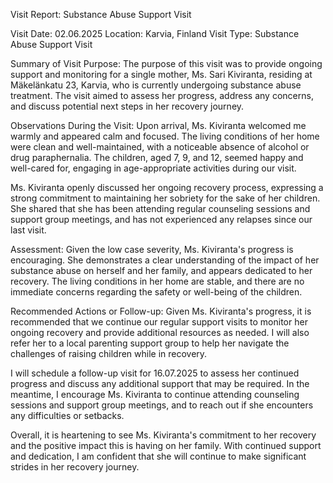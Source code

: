  Visit Report: Substance Abuse Support Visit

Visit Date: 02.06.2025
Location: Karvia, Finland
Visit Type: Substance Abuse Support Visit

Summary of Visit Purpose:
The purpose of this visit was to provide ongoing support and monitoring for a single mother, Ms. Sari Kiviranta, residing at Mäkelänkatu 23, Karvia, who is currently undergoing substance abuse treatment. The visit aimed to assess her progress, address any concerns, and discuss potential next steps in her recovery journey.

Observations During the Visit:
Upon arrival, Ms. Kiviranta welcomed me warmly and appeared calm and focused. The living conditions of her home were clean and well-maintained, with a noticeable absence of alcohol or drug paraphernalia. The children, aged 7, 9, and 12, seemed happy and well-cared for, engaging in age-appropriate activities during our visit.

Ms. Kiviranta openly discussed her ongoing recovery process, expressing a strong commitment to maintaining her sobriety for the sake of her children. She shared that she has been attending regular counseling sessions and support group meetings, and has not experienced any relapses since our last visit.

Assessment:
Given the low case severity, Ms. Kiviranta's progress is encouraging. She demonstrates a clear understanding of the impact of her substance abuse on herself and her family, and appears dedicated to her recovery. The living conditions in her home are stable, and there are no immediate concerns regarding the safety or well-being of the children.

Recommended Actions or Follow-up:
Given Ms. Kiviranta's progress, it is recommended that we continue our regular support visits to monitor her ongoing recovery and provide additional resources as needed. I will also refer her to a local parenting support group to help her navigate the challenges of raising children while in recovery.

I will schedule a follow-up visit for 16.07.2025 to assess her continued progress and discuss any additional support that may be required. In the meantime, I encourage Ms. Kiviranta to continue attending counseling sessions and support group meetings, and to reach out if she encounters any difficulties or setbacks.

Overall, it is heartening to see Ms. Kiviranta's commitment to her recovery and the positive impact this is having on her family. With continued support and dedication, I am confident that she will continue to make significant strides in her recovery journey.